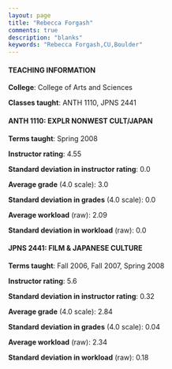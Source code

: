```yaml
---
layout: page
title: "Rebecca Forgash" 
comments: true
description: "blanks"
keywords: "Rebecca Forgash,CU,Boulder"
---
```

<head>
<script src="https://ajax.googleapis.com/ajax/libs/jquery/2.1.3/jquery.min.js"></script>
<script src="https://dl.dropboxusercontent.com/s/pc42nxpaw1ea4o9/highcharts.js?dl=0"></script>
<!-- <script src="../assets/js/highcharts.js"></script> -->
<style type="text/css">@font-face {
	font-family: "Bebas Neue";
	src: url(https://www.filehosting.org/file/details/544349/BebasNeue Regular.otf) format("opentype");
	}
	h1.Bebas { 
		font-family: "Bebas Neue", Verdana, Tahoma;
	}
</style>
</head>
	   
#### TEACHING INFORMATION

**College**: College of Arts and Sciences

**Classes taught**: ANTH 1110, JPNS 2441

#### ANTH 1110: EXPLR NONWEST CULT/JAPAN

**Terms taught**: Spring 2008

**Instructor rating**: 4.55

**Standard deviation in instructor rating**: 0.0

**Average grade** (4.0 scale): 3.0

**Standard deviation in grades** (4.0 scale): 0.0

**Average workload** (raw): 2.09

**Standard deviation in workload** (raw): 0.0

#### JPNS 2441: FILM & JAPANESE CULTURE

**Terms taught**: Fall 2006, Fall 2007, Spring 2008

**Instructor rating**: 5.6

**Standard deviation in instructor rating**: 0.32

**Average grade** (4.0 scale): 2.84

**Standard deviation in grades** (4.0 scale): 0.04

**Average workload** (raw): 2.34

**Standard deviation in workload** (raw): 0.18

